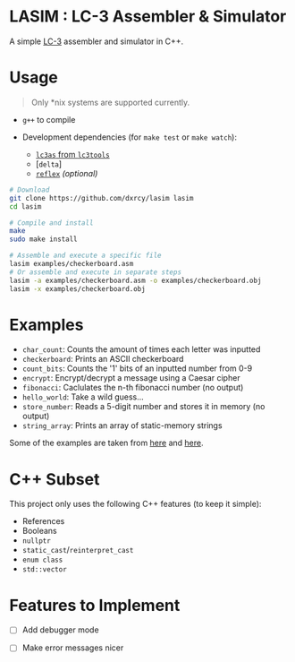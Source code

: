 # **LASIM** : LC-3 Assembler & Simulator

A simple [LC-3](https://en.wikipedia.org/wiki/Little_Computer_3) assembler and
simulator in C++.

# Usage

> Only *nix systems are supported currently.

- `g++` to compile

- Development dependencies (for `make test` or `make watch`):
    - [`lc3as` from `lc3tools`](https://github.com/chiragsakhuja/lc3tools)
    - [`delta`]
    - [`reflex`](https://github.com/cespare/reflex) *(optional)*

```sh
# Download
git clone https://github.com/dxrcy/lasim lasim
cd lasim

# Compile and install
make
sudo make install

# Assemble and execute a specific file
lasim examples/checkerboard.asm
# Or assemble and execute in separate steps
lasim -a examples/checkerboard.asm -o examples/checkerboard.obj
lasim -x examples/checkerboard.obj
```

# Examples

- `char_count`: Counts the amount of times each letter was inputted
- `checkerboard`: Prints an ASCII checkerboard
- `count_bits`: Counts the '1' bits of an inputted number from 0-9
- `encrypt`: Encrypt/decrypt a message using a Caesar cipher
- `fibonacci`: Caclulates the n-th fibonacci number (no output)
- `hello_world`: Take a wild guess...
- `store_number`: Reads a 5-digit number and stores it in memory (no output)
- `string_array`: Prints an array of static-memory strings

Some of the examples are taken from
[here](https://github.com/Nguyen-Nhat-Tuan-Minh/LC_3-Assembly-Program) and
[here](https://github.com/dideler/LC-3-Programs).

# C++ Subset

This project only uses the following C++ features (to keep it simple):

- References
- Booleans
- `nullptr`
- `static_cast`/`reinterpret_cast`
- `enum class`
- `std::vector`

# Features to Implement

- [ ] Add debugger mode
- [ ] Make error messages nicer


